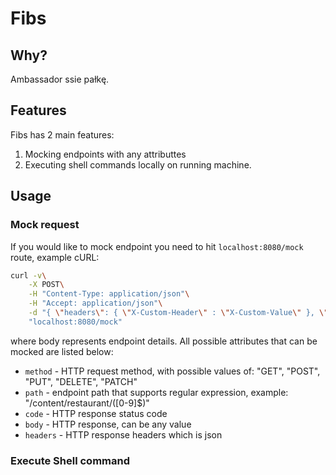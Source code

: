 # Fibs

## Why?

Ambassador ssie pałkę.

## Features

Fibs has 2 main features:

1. Mocking endpoints with any attributtes 
2. Executing shell commands locally on running machine.

## Usage 

### Mock request

If you would like to mock endpoint you need to hit `localhost:8080/mock` route, example cURL:
```bash
curl -v\
    -X POST\
    -H "Content-Type: application/json"\
    -H "Accept: application/json"\
    -d "{ \"headers\": { \"X-Custom-Header\" : \"X-Custom-Value\" }, \"method\": \"GET\", \"path\": \"/content/restaurant/([0-9]$)\", \"body\": { \"id\" : \"1\"} }"\
    "localhost:8080/mock"
```

where body represents endpoint details.
All possible attributes that can be mocked are listed below:


- `method` - HTTP request method, with possible values of: "GET", "POST", "PUT", "DELETE", "PATCH"
- `path` - endpoint path that supports regular expression, example: "/content/restaurant/([0-9]$)"
- `code` - HTTP response status code
- `body` - HTTP response, can be any value
- `headers` - HTTP response headers which is json 

### Execute Shell command